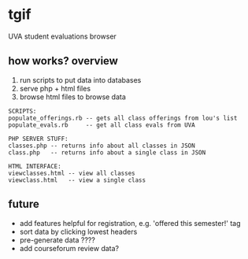 # tgif
UVA student evaluations browser

## how works? overview
1. run scripts to put data into databases
2. serve php + html files
3. browse html files to browse data

```
SCRIPTS:
populate_offerings.rb -- gets all class offerings from lou's list
populate_evals.rb     -- get all class evals from UVA

PHP SERVER STUFF:
classes.php -- returns info about all classes in JSON
class.php   -- returns info about a single class in JSON

HTML INTERFACE:
viewclasses.html -- view all classes
viewclass.html   -- view a single class
```

## future
- add features helpful for registration, e.g. 'offered this semester!' tag
- sort data by clicking lowest headers
- pre-generate data ????
- add courseforum review data?